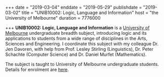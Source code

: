 +++
date = "2019-03-04"
enddate = "2019-05-29"
publishdate = "2019-03-02"
title = "UNIB10002: Logic, Language and Information"
host = "the University of Melbourne"
duration = 7776000

+++
**<span class="caps">UNIB10002</span>: Logic, Language and Information** is a [University of Melbourne](http://unimelb.edu.au) undergraduate breadth subject, introducing logic and its applications to students from a wide range of disciplines in the Arts, Sciences and Engineering. I coordinate this subject with my colleague Dr. Jen Davoren, with help from Prof. Lesley Stirling (Linguistics), Dr. Peter Schachte (Computer Science) and Dr. Daniel Murfet (Mathematics).

The subject is taught to University of Melbourne undergraduate students. Details for enrolment are [here](https://handbook.unimelb.edu.au/view/2019/UNIB10002).
